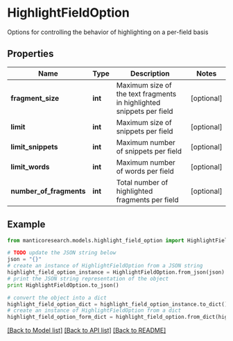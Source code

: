 # HighlightFieldOption

Options for controlling the behavior of highlighting on a per-field basis

## Properties

Name | Type | Description | Notes
------------ | ------------- | ------------- | -------------
**fragment_size** | **int** | Maximum size of the text fragments in highlighted snippets per field | [optional] 
**limit** | **int** | Maximum size of snippets per field | [optional] 
**limit_snippets** | **int** | Maximum number of snippets per field | [optional] 
**limit_words** | **int** | Maximum number of words per field | [optional] 
**number_of_fragments** | **int** | Total number of highlighted fragments per field | [optional] 

## Example

```python
from manticoresearch.models.highlight_field_option import HighlightFieldOption

# TODO update the JSON string below
json = "{}"
# create an instance of HighlightFieldOption from a JSON string
highlight_field_option_instance = HighlightFieldOption.from_json(json)
# print the JSON string representation of the object
print HighlightFieldOption.to_json()

# convert the object into a dict
highlight_field_option_dict = highlight_field_option_instance.to_dict()
# create an instance of HighlightFieldOption from a dict
highlight_field_option_form_dict = highlight_field_option.from_dict(highlight_field_option_dict)
```
[[Back to Model list]](../README.md#documentation-for-models) [[Back to API list]](../README.md#documentation-for-api-endpoints) [[Back to README]](../README.md)


